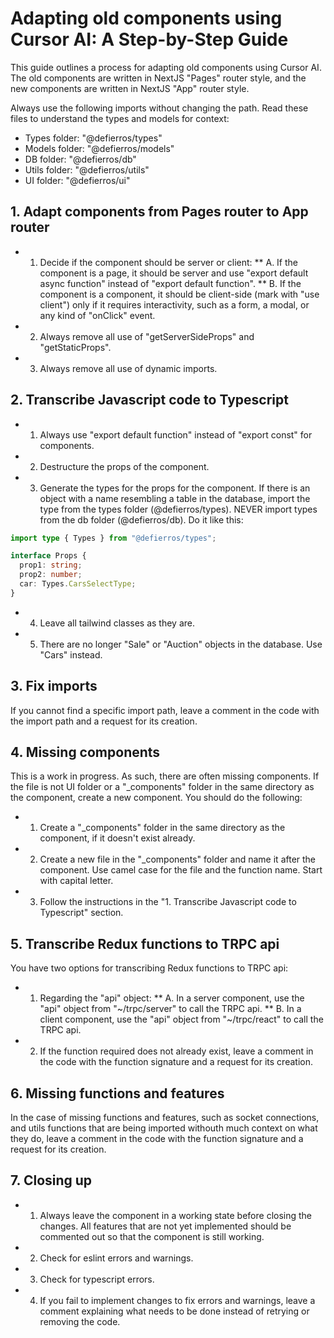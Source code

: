 # Adapting old components using Cursor AI: A Step-by-Step Guide

This guide outlines a process for adapting old components using Cursor AI. The old components are written in NextJS "Pages" router style, and the new components are written in NextJS "App" router style.

Always use the following imports without changing the path. Read these files to understand the types and models for context:
* Types folder: "@defierros/types"
* Models folder: "@defierros/models"
* DB folder: "@defierros/db"
* Utils folder: "@defierros/utils"
* UI folder: "@defierros/ui"

## 1. Adapt components from Pages router to App router

* 1. Decide if the component should be server or client:
** A. If the component is a page, it should be server and use "export default async function" instead of "export default function".
** B. If the component is a component, it should be client-side (mark with "use client") only if it requires interactivity, such as a form, a modal, or any kind of "onClick" event.
* 2. Always remove all use of "getServerSideProps" and "getStaticProps".
* 3. Always remove all use of dynamic imports.

## 2. Transcribe Javascript code to Typescript

* 1. Always use "export default function" instead of "export const" for components.
* 2. Destructure the props of the component.
* 3. Generate the types for the props for the component. If there is an object with a name resembling a table in the database, import the type from the types folder (@defierros/types). NEVER import types from the db folder (@defierros/db). Do it like this:
```typescript
import type { Types } from "@defierros/types";

interface Props {
  prop1: string;
  prop2: number;
  car: Types.CarsSelectType;
}
```
* 4. Leave all tailwind classes as they are.
* 5. There are no longer "Sale" or "Auction" objects in the database. Use "Cars" instead.

## 3. Fix imports
If you cannot find a specific import path, leave a comment in the code with the import path and a request for its creation.

## 4. Missing components

This is a work in progress. As such, there are often missing components. If the file is not UI folder or a "_components" folder in the same directory as the component, create a new component. You should do the following:

* 1. Create a "_components" folder in the same directory as the component, if it doesn't exist already.
* 2. Create a new file in the "_components" folder and name it after the component. Use camel case for the file and the function name. Start with capital letter.
* 3. Follow the instructions in the "1. Transcribe Javascript code to Typescript" section.

## 5. Transcribe Redux functions to TRPC api

You have two options for transcribing Redux functions to TRPC api:

* 1. Regarding the "api" object:
** A. In a server component, use the "api" object from "~/trpc/server" to call the TRPC api.
** B. In a client component, use the "api" object from "~/trpc/react" to call the TRPC api.
* 2. If the function required does not already exist, leave a comment in the code with the function signature and a request for its creation.

## 6. Missing functions and features

In the case of missing functions and features, such as socket connections, and utils functions that are being imported withouth much context on what they do, leave a comment in the code with the function signature and a request for its creation.

## 7. Closing up
* 1. Always leave the component in a working state before closing the changes. All features that are not yet implemented should be commented out so that the component is still working.
* 2. Check for eslint errors and warnings.
* 3. Check for typescript errors.
* 4. If you fail to implement changes to fix errors and warnings, leave a comment explaining what needs to be done instead of retrying or removing the code.
